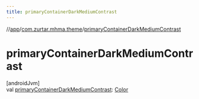 ```yaml
---
title: primaryContainerDarkMediumContrast
---
```

//[app](../../index.html)/[com.zurtar.mhma.theme](index.html)/[primaryContainerDarkMediumContrast](primary-container-dark-medium-contrast.html)



# primaryContainerDarkMediumContrast



[androidJvm]\
val [primaryContainerDarkMediumContrast](primary-container-dark-medium-contrast.html): [Color](https://developer.android.com/reference/kotlin/androidx/compose/ui/graphics/Color.html)



